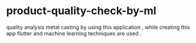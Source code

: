 # product-quality-check-by-ml
quality analysis  metal casting by using this application , while creating this app flutter  and machine learning techniques are used . 
